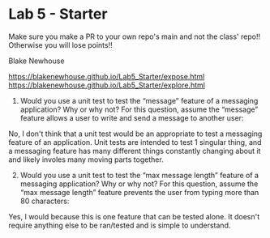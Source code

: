 # Lab 5 - Starter
Make sure you make a PR to your own repo's main and not the class' repo!! Otherwise you will lose points!!

Blake Newhouse

https://blakenewhouse.github.io/Lab5_Starter/expose.html
https://blakenewhouse.github.io/Lab5_Starter/explore.html

1) Would you use a unit test to test the “message” feature of a messaging application? Why or why not? For this question, assume the “message” feature allows a user to write and send a message to another user:

No, I don't think that a unit test would be an appropriate to test a messaging feature of an application. Unit tests are intended to test 1 singular thing, and a messaging feature has many different things constantly changing about it and likely involes many moving parts together.

2) Would you use a unit test to test the “max message length” feature of a messaging application? Why or why not? For this question, assume the “max message length” feature prevents the user from typing more than 80 characters:

Yes, I would because this is one feature that can be tested alone. It doesn't require anything else to be ran/tested and is simple to understand.
